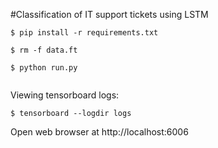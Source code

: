 #Classification of IT support tickets using LSTM


```
$ pip install -r requirements.txt

$ rm -f data.ft

$ python run.py
 
```

Viewing tensorboard logs:

```
$ tensorboard --logdir logs

```

Open web browser at http://localhost:6006


